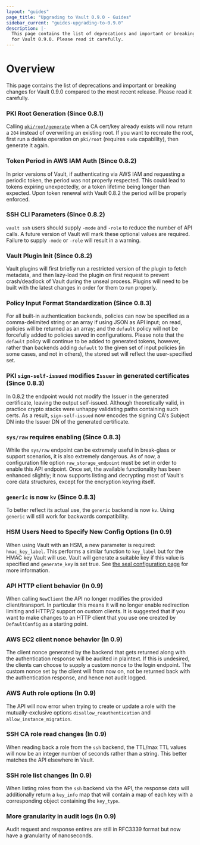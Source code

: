 ```yaml
---
layout: "guides"
page_title: "Upgrading to Vault 0.9.0 - Guides"
sidebar_current: "guides-upgrading-to-0.9.0"
description: |-
  This page contains the list of deprecations and important or breaking changes
  for Vault 0.9.0. Please read it carefully.
---
```


# Overview

This page contains the list of deprecations and important or breaking changes
for Vault 0.9.0 compared to the most recent release. Please read it carefully.

### PKI Root Generation (Since 0.8.1)

Calling [`pki/root/generate`][generate-root] when a CA cert/key already exists will now return a
`204` instead of overwriting an existing root. If you want to recreate the
root, first run a delete operation on `pki/root` (requires `sudo` capability),
then generate it again.

### Token Period in AWS IAM Auth (Since 0.8.2)

In prior versions of Vault, if authenticating via AWS IAM and requesting a
periodic token, the period was not properly respected. This could lead to
tokens expiring unexpectedly, or a token lifetime being longer than expected.
Upon token renewal with Vault 0.8.2 the period will be properly enforced.

### SSH CLI Parameters (Since 0.8.2)

`vault ssh` users should supply `-mode` and `-role` to reduce the number of API
calls. A future version of Vault will mark these optional values are required.
Failure to supply `-mode` or `-role` will result in a warning.

### Vault Plugin Init (Since 0.8.2)

Vault plugins will first briefly run a restricted version of the plugin to
fetch metadata, and then lazy-load the plugin on first request to prevent
crash/deadlock of Vault during the unseal process. Plugins will need to be
built with the latest changes in order for them to run properly.

### Policy Input Format Standardization (Since 0.8.3)

For all built-in authentication backends, policies can now be specified as a
comma-delimited string or an array if using JSON as API input; on read,
policies will be returned as an array; and the `default` policy will not be
forcefully added to policies saved in configurations. Please note that the
`default` policy will continue to be added to generated tokens, however, rather
than backends adding `default` to the given set of input policies (in some
cases, and not in others), the stored set will reflect the user-specified set.

### PKI `sign-self-issued` modifies `Issuer` in generated certificates (Since 0.8.3)

In 0.8.2 the endpoint would not modify the Issuer in the generated certificate,
leaving the output self-issued. Although theoretically valid, in practice
crypto stacks were unhappy validating paths containing such certs. As a result,
`sign-self-issued` now encodes the signing CA's Subject DN into the Issuer DN
of the generated certificate.

### `sys/raw` requires enabling (Since 0.8.3)

While the `sys/raw` endpoint can be extremely useful in break-glass or support
scenarios, it is also extremely dangerous.  As of now, a configuration file
option `raw_storage_endpoint` must be set in order to enable this API endpoint.
Once set, the available functionality has been enhanced slightly; it now
supports listing and decrypting most of Vault's core data structures, except
for the encryption keyring itself.

### `generic` is now `kv` (Since 0.8.3)

To better reflect its actual use, the `generic` backend is now `kv`. Using
`generic` will still work for backwards compatibility.

### HSM Users Need to Specify New Config Options (In 0.9)

When using Vault with an HSM, a new parameter is required: `hmac_key_label`.
This performs a similar function to `key_label` but for the HMAC key Vault will
use. Vault will generate a suitable key if this value is specified and
`generate_key` is set true. See [the seal configuration page][pkcs11-seal] for
more information.

### API HTTP client behavior (In 0.9)

When calling `NewClient` the API no longer modifies the provided
client/transport. In particular this means it will no longer enable redirection
limiting and HTTP/2 support on custom clients. It is suggested that if you want
to make changes to an HTTP client that you use one created by `DefaultConfig`
as a starting point.

### AWS EC2 client nonce behavior (In 0.9)

The client nonce generated by the backend that gets returned along with the
authentication response will be audited in plaintext. If this is undesired, the
clients can choose to supply a custom nonce to the login endpoint. The custom
nonce set by the client will from now on, not be returned back with the
authentication response, and hence not audit logged.

### AWS Auth role options (In 0.9)

The API will now error when trying to create or update a role with the
mutually-exclusive options `disallow_reauthentication` and
`allow_instance_migration`.

### SSH CA role read changes (In 0.9)

When reading back a role from the `ssh` backend, the TTL/max TTL values will
now be an integer number of seconds rather than a string. This better matches
the API elsewhere in Vault.

### SSH role list changes (In 0.9)

When listing roles from the `ssh` backend via the API, the response data will
additionally return a `key_info` map that will contain a map of each key with a
corresponding object containing the `key_type`.

### More granularity in audit logs (In 0.9)

Audit request and response entires are still in RFC3339 format but now have a
granularity of nanoseconds.

[generate-root]: https://www.vaultproject.io/api/secret/pki/index.html#generate-root
[pkcs11-seal]: https://www.vaultproject.io/docs/configuration/seal/pkcs11.html
